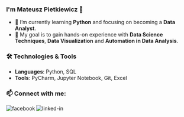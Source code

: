 

### I'm Mateusz Pietkiewicz  👋

- 🌱 I’m currently learning **Python** and focusing on becoming a **Data Analyst**.
- 🧠 My goal is to gain hands-on experience with **Data Science Techniques**, **Data Visualization** and **Automation in Data Analysis**.

### 🛠️ Technologies & Tools

- **Languages**: Python, SQL
- **Tools**: PyCharm, Jupyter Notebook, Git, Excel

### 📫 Connect with me:

[<img align="left" alt="facebook" src="https://img.shields.io/badge/facebook-%231877F2.svg?&style=for-the-badge&logo=facebook&logoColor=white" />](https://www.facebook.com/mateusz.pietkiewicz.75/)[<img align="left" alt="linked-in" src="https://img.shields.io/badge/linkedin-%230077B5.svg?&style=for-the-badge&logo=linkedin&logoColor=white" />](https://www.linkedin.com/in/mateusz-pietkiewicz-54243a198/)<br>

